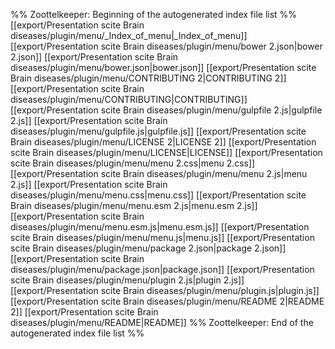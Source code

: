%% Zoottelkeeper: Beginning of the autogenerated index file list  %%
 [[export/Presentation scite Brain diseases/plugin/menu/_Index_of_menu|_Index_of_menu]]
 [[export/Presentation scite Brain diseases/plugin/menu/bower 2.json|bower 2.json]]
 [[export/Presentation scite Brain diseases/plugin/menu/bower.json|bower.json]]
 [[export/Presentation scite Brain diseases/plugin/menu/CONTRIBUTING 2|CONTRIBUTING 2]]
 [[export/Presentation scite Brain diseases/plugin/menu/CONTRIBUTING|CONTRIBUTING]]
 [[export/Presentation scite Brain diseases/plugin/menu/gulpfile 2.js|gulpfile 2.js]]
 [[export/Presentation scite Brain diseases/plugin/menu/gulpfile.js|gulpfile.js]]
 [[export/Presentation scite Brain diseases/plugin/menu/LICENSE 2|LICENSE 2]]
 [[export/Presentation scite Brain diseases/plugin/menu/LICENSE|LICENSE]]
 [[export/Presentation scite Brain diseases/plugin/menu/menu 2.css|menu 2.css]]
 [[export/Presentation scite Brain diseases/plugin/menu/menu 2.js|menu 2.js]]
 [[export/Presentation scite Brain diseases/plugin/menu/menu.css|menu.css]]
 [[export/Presentation scite Brain diseases/plugin/menu/menu.esm 2.js|menu.esm 2.js]]
 [[export/Presentation scite Brain diseases/plugin/menu/menu.esm.js|menu.esm.js]]
 [[export/Presentation scite Brain diseases/plugin/menu/menu.js|menu.js]]
 [[export/Presentation scite Brain diseases/plugin/menu/package 2.json|package 2.json]]
 [[export/Presentation scite Brain diseases/plugin/menu/package.json|package.json]]
 [[export/Presentation scite Brain diseases/plugin/menu/plugin 2.js|plugin 2.js]]
 [[export/Presentation scite Brain diseases/plugin/menu/plugin.js|plugin.js]]
 [[export/Presentation scite Brain diseases/plugin/menu/README 2|README 2]]
 [[export/Presentation scite Brain diseases/plugin/menu/README|README]]
%% Zoottelkeeper: End of the autogenerated index file list  %%
